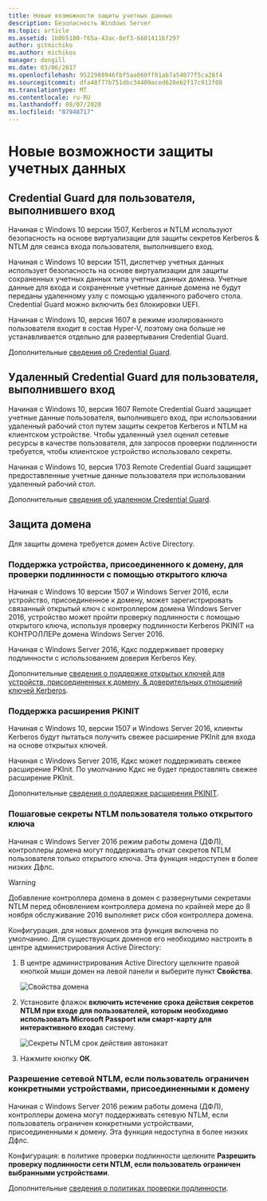 ```yaml
---
title: Новые возможности защиты учетных данных
description: Безопасность Windows Server
ms.topic: article
ms.assetid: 1b0b5180-f65a-43ac-8ef3-66014116f297
author: gitmichiko
ms.author: michikos
manager: dongill
ms.date: 03/06/2017
ms.openlocfilehash: 9522988946fbf5aa060ff81ab7a54077f5ca28f4
ms.sourcegitcommit: dfa48f77b751dbc34409aced628eb2f17c912f08
ms.translationtype: MT
ms.contentlocale: ru-RU
ms.lasthandoff: 08/07/2020
ms.locfileid: "87948717"
---
```

# <a name="whats-new-in-credential-protection"></a>Новые возможности защиты учетных данных

## <a name="credential-guard-for-signed-in-user"></a>Credential Guard для пользователя, выполнившего вход

Начиная с Windows 10 версии 1507, Kerberos и NTLM используют безопасность на основе виртуализации для защиты секретов Kerberos & NTLM для сеанса входа пользователя, выполнившего вход.

Начиная с Windows 10 версии 1511, диспетчер учетных данных использует безопасность на основе виртуализации для защиты сохраненных учетных данных типа учетных данных домена. Учетные данные для входа и сохраненные учетные данные домена не будут переданы удаленному узлу с помощью удаленного рабочего стола. Credential Guard можно включить без блокировки UEFI.

Начиная с Windows 10, версия 1607 в режиме изолированного пользователя входит в состав Hyper-V, поэтому она больше не устанавливается отдельно для развертывания Credential Guard.

Дополнительные [сведения об Credential Guard](https://technet.microsoft.com/itpro/windows/keep-secure/credential-guard).


## <a name="remote-credential-guard-for-signed-in-user"></a>Удаленный Credential Guard для пользователя, выполнившего вход

Начиная с Windows 10, версия 1607 Remote Credential Guard защищает учетные данные пользователя, выполнившего вход, при использовании удаленный рабочий стол путем защиты секретов Kerberos и NTLM на клиентском устройстве. Чтобы удаленный узел оценил сетевые ресурсы в качестве пользователя, для запросов проверки подлинности требуется, чтобы клиентское устройство использовало секреты.

Начиная с Windows 10, версия 1703 Remote Credential Guard защищает предоставленные учетные данные пользователя при использовании удаленный рабочий стол.

Дополнительные [сведения об удаленном Credential Guard](https://technet.microsoft.com/itpro/windows/keep-secure/remote-credential-guard).

## <a name="domain-protections"></a>Защита домена

Для защиты домена требуется домен Active Directory.

### <a name="domain-joined-device-support-for-authentication-using-public-key"></a>Поддержка устройства, присоединенного к домену, для проверки подлинности с помощью открытого ключа

Начиная с Windows 10 версии 1507 и Windows Server 2016, если устройство, присоединенное к домену, может зарегистрировать связанный открытый ключ с контроллером домена Windows Server 2016, устройство может пройти проверку подлинности с помощью открытого ключа, используя проверку подлинности Kerberos PKINIT на КОНТРОЛЛЕРе домена Windows Server 2016.

Начиная с Windows Server 2016, Кдкс поддерживает проверку подлинности с использованием доверия Kerberos Key.

Дополнительные [сведения о поддержке открытых ключей для устройств, присоединенных к домену, & доверительных отношений ключей Kerberos](https://technet.microsoft.com/windows-server-docs/security/kerberos/whats-new-in-kerberos-authentication).

### <a name="pkinit-freshness-extension-support"></a>Поддержка расширения PKINIT

Начиная с Windows 10, версии 1507 и Windows Server 2016, клиенты Kerberos будут пытаться получить свежее расширение PKInit для входа на основе открытых ключей.

Начиная с Windows Server 2016, Кдкс может поддерживать свежее расширение PKInit.  По умолчанию Кдкс не будет предоставлять свежее расширение PKInit.

Дополнительные [сведения о поддержке расширения PKINIT](https://technet.microsoft.com/windows-server-docs/security/kerberos/whats-new-in-kerberos-authentication).

### <a name="rolling-public-key-only-users-ntlm-secrets"></a>Пошаговые секреты NTLM пользователя только открытого ключа

Начиная с Windows Server 2016 режим работы домена (ДФЛ), контроллеры домена могут поддерживать откат секретов NTLM пользователя только открытого ключа. Эта функция недоступен в более низких Дфлс.

> [!WARNING]
> Добавление контроллера домена в домен с развернутыми секретами NTLM перед обновлением контроллера домена по крайней мере до 8 ноября обслуживание 2016 выполняет риск сбоя контроллера домена.

Конфигурация. для новых доменов эта функция включена по умолчанию. Для существующих доменов его необходимо настроить в центре администрирования Active Directory:

1. В центре администрирования Active Directory щелкните правой кнопкой мыши домен на левой панели и выберите пункт **Свойства**.

    ![Свойства домена](../media/Credentials-Protection-And-Management/domain-properties.png)

2. Установите флажок **включить истечение срока действия секретов NTLM при входе для пользователей, которым необходимо использовать Microsoft Passport или смарт-карту для интерактивного входа**в систему.

    ![Секреты NTLM срок действия автонакат](../media/Credentials-Protection-And-Management/autoroll-ntlm.png)

3. Нажмите кнопку **ОК**.

### <a name="allowing-network-ntlm-when-user-is-restricted-to-specific-domain-joined-devices"></a>Разрешение сетевой NTLM, если пользователь ограничен конкретными устройствами, присоединенными к домену

Начиная с Windows Server 2016 режим работы домена (ДФЛ), контроллеры домена могут поддерживать сетевую NTLM, если пользователь ограничен конкретными устройствами, присоединенными к домену. Эта функция недоступна в более низких Дфлс.

Конфигурация: в политике проверки подлинности щелкните **Разрешить проверку подлинности сети NTLM, если пользователь ограничен выбранными устройствами**.

Дополнительные [сведения о политиках проверки подлинности](https://technet.microsoft.com/windows-server-docs/security/credentials-protection-and-management/authentication-policies-and-authentication-policy-silos).
